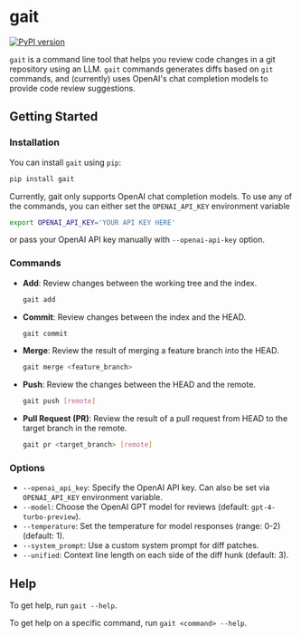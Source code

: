 # gait

[![PyPI version](https://badge.fury.io/py/gait.svg)](https://badge.fury.io/py/gait)


`gait` is a command line tool that helps you review code changes in a git repository using an LLM. `gait` commands generates diffs based on `git` commands, and (currently) uses OpenAI's chat completion models to provide code review suggestions.

## Getting Started

### Installation

You can install `gait` using `pip`:

```bash
pip install gait
```

Currently, gait only supports OpenAI chat completion models. To use any of the commands, you can either set the `OPENAI_API_KEY` environment variable 

```bash
export OPENAI_API_KEY='YOUR API KEY HERE'
```

or pass your OpenAI API key manually with `--openai-api-key` option.

### Commands

- **Add**: Review changes between the working tree and the index.
  
  ```bash
  gait add
  ```

- **Commit**: Review changes between the index and the HEAD.
  
  ```bash
  gait commit
  ```

- **Merge**: Review the result of merging a feature branch into the HEAD.
  
  ```bash
  gait merge <feature_branch>
  ```

- **Push**: Review the changes between the HEAD and the remote.
  
  ```bash
  gait push [remote]
  ```

- **Pull Request (PR)**: Review the result of a pull request from HEAD to the target branch in the remote.
  
  ```bash
  gait pr <target_branch> [remote]
  ```

### Options

- `--openai_api_key`: Specify the OpenAI API key. Can also be set via `OPENAI_API_KEY` environment variable.
- `--model`: Choose the OpenAI GPT model for reviews (default: `gpt-4-turbo-preview`).
- `--temperature`: Set the temperature for model responses (range: 0-2) (default: 1).
- `--system_prompt`: Use a custom system prompt for diff patches.
- `--unified`: Context line length on each side of the diff hunk (default: 3).

## Help

To get help, run `gait --help`.

To get help on a specific command, run `gait <command> --help`.
